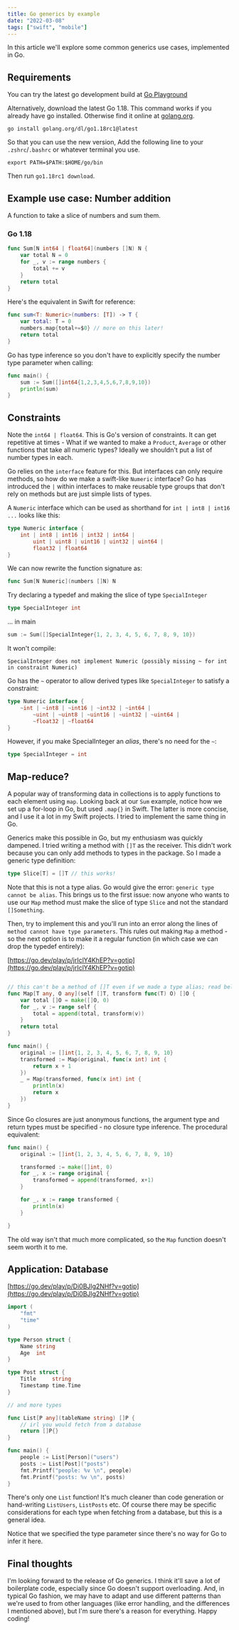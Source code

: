 ```yaml
---
title: Go generics by example
date: "2022-03-08"
tags: ["swift", "mobile"]
---
```


In this article we'll explore some common generics use cases, implemented in Go.

## Requirements

You can try the latest go development build at [Go Playground](https://go.dev/play/?v=gotip)

Alternatively, download the latest Go 1.18. This command works if you already have go installed. Otherwise find it online at [golang.org](https://golang.org). 

```
go install golang.org/dl/go1.18rc1@latest
```

So that you can use the new version, Add the following line to your `.zshrc`/`.bashrc` or whatever terminal you use. 
```
export PATH=$PATH:$HOME/go/bin
```

Then run `go1.18rc1 download`.

## Example use case: Number addition

A function to take a slice of numbers and sum them.

### Go 1.18

```go
func Sum[N int64 | float64](numbers []N) N {
    var total N = 0
    for _, v := range numbers {
        total += v
    }
    return total
}
```

Here's the equivalent in Swift for reference:
```swift
func sum<T: Numeric>(numbers: [T]) -> T {
    var total: T = 0
    numbers.map{total+=$0} // more on this later!
    return total
}
```

Go has type inference so you don't have to explicitly specify the number type parameter when calling:
```go
func main() {
    sum := Sum([]int64{1,2,3,4,5,6,7,8,9,10})
    println(sum)
}
```

## Constraints

Note the `int64 | float64`. This is Go's version of constraints. It can get repetitive at times -  What if we wanted to make a `Product`, `Average` or other functions that take all numeric types? Ideally we shouldn't put a list of number types in each. 

Go relies on the `interface` feature for this. But interfaces can only require methods, so how do we make a swift-like `Numeric` interface? Go has introduced the `|` within interfaces to make reusable type groups that don't rely on methods but are just simple lists of types. 

A `Numeric` interface which can be used as shorthand for `int | int8 | int16 ...` looks like this:

```go
type Numeric interface {
	int | int8 | int16 | int32 | int64 |
		uint | uint8 | uint16 | uint32 | uint64 |
		float32 | float64
}
```

We can now rewrite the function signature as:
```go
func Sum[N Numeric](numbers []N) N
```

Try declaring a typedef and making the slice of type `SpecialInteger`

```go
type SpecialInteger int
```
... in main
```go
sum := Sum([]SpecialInteger{1, 2, 3, 4, 5, 6, 7, 8, 9, 10})
```

It won't compile:

```
SpecialInteger does not implement Numeric (possibly missing ~ for int in constraint Numeric)
```

 Go has the `~` operator to allow derived types like `SpecialInteger` to satisfy a constraint:

```go
type Numeric interface {
	~int | ~int8 | ~int16 | ~int32 | ~int64 |
		~uint | ~uint8 | ~uint16 | ~uint32 | ~uint64 |
		~float32 | ~float64
}
```

However, if you make SpecialInteger an *alias*, there's no need for the `~`:

```go
type SpecialInteger = int
```



## Map-reduce?

A popular way of transforming data in collections is to apply functions to each element using `map`. Looking back at our `Sum` example, notice how we set up a for-loop in Go, but used `.map{}` in Swift. The latter is more concise, and I use it a lot in my Swift projects. I tried to implement the same thing in Go.

Generics make this possible in Go, but my enthusiasm was quickly dampened. I tried writing a method with `[]T` as the receiver. This didn't work because you can only add methods to types in the package. So I made a generic type definition:

```go
type Slice[T] = []T // this works!
```

Note that this is not a type alias. Go would give the error: `generic type cannot be alias`. This brings us to the first issue: now anyone who wants to use our `Map` method must make the slice of type `Slice` and not the standard `[]Something`. 

Then, try to implement this and you'll run into an error along the lines of `method cannot have type parameters`. This rules out making `Map` a method - so the next option is to make it a regular function (in which case we can drop the typedef entirely):

[https://go.dev/play/p/jrIclY4KhEP?v=gotip](https://go.dev/play/p/jrIclY4KhEP?v=gotip)

```go

// this can't be a method of []T even if we made a type alias; read below
func Map[T any, O any](self []T, transform func(T) O) []O {
	var total []O = make([]O, 0)
	for _, v := range self {
		total = append(total, transform(v))
	}
	return total
}

func main() {
	original := []int{1, 2, 3, 4, 5, 6, 7, 8, 9, 10}
	transformed := Map(original, func(x int) int {
		return x + 1
	})
	_ = Map(transformed, func(x int) int {
		println(x)
		return x
	})
}

```

Since Go closures are just anonymous functions, the argument type and return types must be specified - no closure type inference. The procedural equivalent:

```go
func main() {
	original := []int{1, 2, 3, 4, 5, 6, 7, 8, 9, 10}

    transformed := make([]int, 0)
	for _, x := range original {
        transformed = append(transformed, x+1)
    }

    for _, x := range transformed {
        println(x)
    }

}
```

The old way isn't that much more complicated, so the `Map` function doesn't seem worth it to me. 

## Application: Database
[https://go.dev/play/p/Di0BJlg2NHf?v=gotip](https://go.dev/play/p/Di0BJlg2NHf?v=gotip)

```go
import (
	"fmt"
	"time"
)

type Person struct {
	Name string
	Age  int
}

type Post struct {
	Title     string
	Timestamp time.Time
}

// and more types

func List[P any](tableName string) []P {
	// irl you would fetch from a database
	return []P{}
}

func main() {
	people := List[Person]("users")
    posts := List[Post]("posts")
	fmt.Printf("people: %v \n", people)
    fmt.Printf("posts: %v \n", posts)
}
```

There's only one `List` function! It's much cleaner than code generation or hand-writing `ListUsers`, `ListPosts` etc. Of course there may be specific considerations for each type when fetching from a database, but this is a general idea. 

Notice that we specified the type parameter since there's no way for Go to infer it here. 


## Final thoughts

I'm looking forward to the release of Go generics. I think it'll save a lot of boilerplate code, especially since Go doesn't support overloading. And, in typical Go fashion, we may have to adapt and use different patterns than we're used to from other languages (like error handling, and the differences I mentioned above), but I'm sure there's a reason for everything. Happy coding!